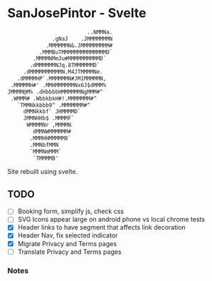 # SanJosePintor - Svelte

```txt
                         ..NMMNa.
              .gNaJ    .JMMMMMMMN
            .MMMMMMN&.JMMMMMMMMM#
          .MMMBuTMMMMMMMMMMMMMMD`
        .MMMMNMmJu#MMMMMMMMMMD`
       .dMMMMMMNJq.8TMMMMMMD`
     .dMMMMMMMMMMN.M4JTMMMMNe.
   .dMMMMHP`.MMMMMMN#JM1MMMMMN,
 .MMMMMH#' .MMHMMMMMMNx6J$dMMM%
JMMMM@M% .dHbbbbHMMMMMMNgMMM#^
 .WMMM# .WbbkbkH#!.MMMMMMM#^
   `TMMNkkbbb9^ .MMMMMMM#^
     dMMNkkbf` JHMMMMD`
     JMMNHHb$ .MMMMF`
      WMMMMNr ,MMMMN
        dMMNWMMMMMM#
       .MMMHHMMMMM8`
       .MMNbfMMN
       `MMMNmMMM`
        `TMMMMB'
```

Site rebuilt using svelte.


## TODO

- [ ] Booking form, simplify js, check css
- [ ] SVG Icons appear large on android phone vs local chrome tests
- [x] Header links to have segment that affects link decoration
- [x] Header Nav, fix selected indicator
- [x] Migrate Privacy and Terms pages
- [ ] Translate Privacy and Terms pages

### Notes

